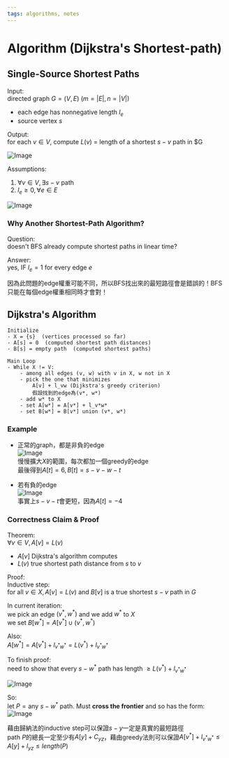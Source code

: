 ```yaml
---
tags: algorithms, notes
---
```

Algorithm (Dijkstra's Shortest-path)
===
## Single-Source Shortest Paths
Input:  
directed graph $G=(V, E)$ ($m=|E|, n=|V|$)
- each edge has nonnegative length $l_e$
- source vertex $s$

Output:  
for each $v \in V$, compute $L(v)$ = length of a shortest $s-v$ path in $G

![Image](https://i.imgur.com/OiQOhl7.png)

Assumptions:  
1. $\forall v \in V, \exists s-v \text{ path}$
2. $l_e \geq 0, \forall e \in E$

![Image](https://i.imgur.com/VvZm6cX.png)

### Why Another Shortest-Path Algorithm?
Question:  
doesn't BFS already compute shortest paths in linear time?

Answer:  
yes, IF $l_e = 1$ for every edge $e$

因為此問題的edge權重可能不同，所以BFS找出來的最短路徑會是錯誤的！BFS只能在每個edge權重相同時才會對！

## Dijkstra's Algorithm
```
Initialize
- X = {s}  (vertices processed so far)
- A[s] = 0  (computed shortest path distances)
- B[s] = empty path  (computed shortest paths)

Main Loop
- While X != V:
    - among all edges (v, w) with v in X, w not in X
    - pick the one that minimizes
        A[v] + l_vw (Dijkstra's greedy criterion)
        假設找到的edge為(v*, w*)
    - add w* to X
    - set A[w*] = A[v*] + l_v*w*
    - set B[w*] = B[v*] union (v*, w*)
```

### Example
- 正常的graph，都是非負的edge  
    ![Image](https://i.imgur.com/dkdjka6.png)  
    慢慢擴大$X$的範圍，每次都加一個greedy的edge  
    最後得到$A[t]=6, B[t]=s-v-w-t$

- 若有負的edge  
    ![Image](https://i.imgur.com/kqNnedx.png)  
    事實上$s-v-t$會更短，因為$A[t]=-4$

### Correctness Claim & Proof
Theorem:  
$\forall v \in V, A[v] = L(v)$  
- $A[v]$ Dijkstra's algorithm computes
- $L(v)$ true shortest path distance from $s$ to $v$

Proof:  
Inductive step:  
for all $v \in X, A[v] = L(v)$ and $B[v]$ is a true shortest $s-v$ path in $G$

In current iteration:  
we pick an edge $(v^*, w^*)$ and we add $w^*$ to $X$  
we set $B[w^*] = A[v^*] \cup (v^*, w^*)$

Also:  
$A[w^*] = A[v^*] + l_{v^*w^*} = L(v^*) + l_{v^*w^*}$

To finish proof:  
need to show that every $s-w^*$ path has length $\geq L(v^*) + l_{v^*w^*}$

![Image](https://i.imgur.com/ydvCtt9.png)

So:  
let $P = \text{any } s-w^* \text{ path}$. Must **cross the frontier** and so has the form:  
![Image](https://i.imgur.com/nGSmxnY.png)

藉由歸納法的inductive step可以保證$s-y$一定是真實的最短路徑  
path $P$的總長一定至少有$A[y] + C_{yz}$，藉由greedy法則可以保證$A[v^*] + l_{v^*w^*} \leq A[y] + l_{yz} \leq length(P)$
